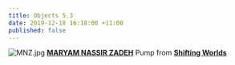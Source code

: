 ```yaml
---
title: Objects 5.3
date: 2019-12-18 16:18:00 +11:00
published: false
---
```


![MNZ.jpg](/uploads/MNZ.jpg)
**[MARYAM NASSIR ZADEH](https://www.instagram.com/maryam_nassir_zadeh/)**  Pump from **[Shifting Worlds](https://shifting-worlds.com/collections/shoes-1/products/maryamnassirzadehcecilpump-toffee)**

